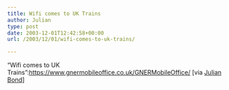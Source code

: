```yaml
---
title: Wifi comes to UK Trains
author: Julian
type: post
date: 2003-12-01T12:42:58+00:00
url: /2003/12/01/wifi-comes-to-uk-trains/

---
```

&#8220;Wifi comes to UK Trains&#8221;:https://www.gnermobileoffice.co.uk/GNERMobileOffice/ [via [Julian Bond][1]]

 [1]: https://wifi.ecademy.com/module.php?mod=blog&op=view&uid=1